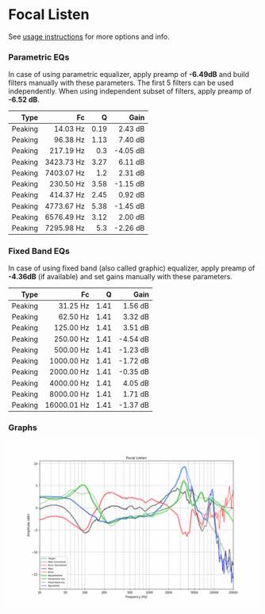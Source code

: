 # Focal Listen
See [usage instructions](https://github.com/jaakkopasanen/AutoEq#usage) for more options and info.

### Parametric EQs
In case of using parametric equalizer, apply preamp of **-6.49dB** and build filters manually
with these parameters. The first 5 filters can be used independently.
When using independent subset of filters, apply preamp of **-6.52 dB**.

| Type    | Fc         |    Q | Gain     |
|--------:|-----------:|-----:|---------:|
| Peaking | 14.03 Hz   | 0.19 | 2.43 dB  |
| Peaking | 96.38 Hz   | 1.13 | 7.40 dB  |
| Peaking | 217.19 Hz  | 0.3  | -4.05 dB |
| Peaking | 3423.73 Hz | 3.27 | 6.11 dB  |
| Peaking | 7403.07 Hz | 1.2  | 2.31 dB  |
| Peaking | 230.50 Hz  | 3.58 | -1.15 dB |
| Peaking | 414.37 Hz  | 2.45 | 0.92 dB  |
| Peaking | 4773.67 Hz | 5.38 | -1.45 dB |
| Peaking | 6576.49 Hz | 3.12 | 2.00 dB  |
| Peaking | 7295.98 Hz | 5.3  | -2.26 dB |

### Fixed Band EQs
In case of using fixed band (also called graphic) equalizer, apply preamp of **-4.36dB**
(if available) and set gains manually with these parameters.

| Type    | Fc          |    Q | Gain     |
|--------:|------------:|-----:|---------:|
| Peaking | 31.25 Hz    | 1.41 | 1.56 dB  |
| Peaking | 62.50 Hz    | 1.41 | 3.32 dB  |
| Peaking | 125.00 Hz   | 1.41 | 3.51 dB  |
| Peaking | 250.00 Hz   | 1.41 | -4.54 dB |
| Peaking | 500.00 Hz   | 1.41 | -1.23 dB |
| Peaking | 1000.00 Hz  | 1.41 | -1.72 dB |
| Peaking | 2000.00 Hz  | 1.41 | -0.35 dB |
| Peaking | 4000.00 Hz  | 1.41 | 4.05 dB  |
| Peaking | 8000.00 Hz  | 1.41 | 1.71 dB  |
| Peaking | 16000.01 Hz | 1.41 | -1.37 dB |

### Graphs
![](./Focal%20Listen.png)